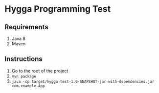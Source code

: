 # Hygga Programming Test
## Requirements
1. Java 8
2. Maven
## Instructions
1. Go to the root of the project
2. ```mvn package```
3. ```java -cp target/hygga-test-1.0-SNAPSHOT-jar-with-dependencies.jar com.example.App```
